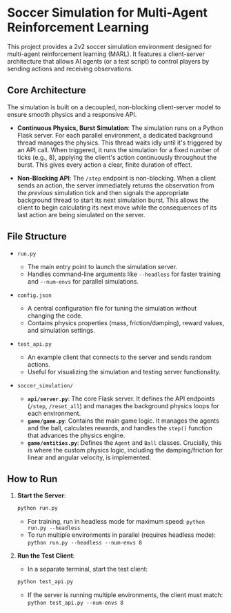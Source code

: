 # Soccer Simulation for Multi-Agent Reinforcement Learning

This project provides a 2v2 soccer simulation environment designed for multi-agent reinforcement learning (MARL). It features a client-server architecture that allows AI agents (or a test script) to control players by sending actions and receiving observations.

## Core Architecture

The simulation is built on a decoupled, non-blocking client-server model to ensure smooth physics and a responsive API.

*   **Continuous Physics, Burst Simulation**: The simulation runs on a Python Flask server. For each parallel environment, a dedicated background thread manages the physics. This thread waits idly until it's triggered by an API call. When triggered, it runs the simulation for a fixed number of ticks (e.g., 8), applying the client's action continuously throughout the burst. This gives every action a clear, finite duration of effect.

*   **Non-Blocking API**: The `/step` endpoint is non-blocking. When a client sends an action, the server immediately returns the observation from the *previous* simulation tick and then signals the appropriate background thread to start its next simulation burst. This allows the client to begin calculating its next move while the consequences of its last action are being simulated on the server.

## File Structure

-   `run.py`
    -   The main entry point to launch the simulation server.
    -   Handles command-line arguments like `--headless` for faster training and `--num-envs` for parallel simulations.

-   `config.json`
    -   A central configuration file for tuning the simulation without changing the code.
    -   Contains physics properties (mass, friction/damping), reward values, and simulation settings.

-   `test_api.py`
    -   An example client that connects to the server and sends random actions.
    -   Useful for visualizing the simulation and testing server functionality.

-   `soccer_simulation/`
    -   **`api/server.py`**: The core Flask server. It defines the API endpoints (`/step`, `/reset_all`) and manages the background physics loops for each environment.
    -   **`game/game.py`**: Contains the main game logic. It manages the agents and the ball, calculates rewards, and handles the `step()` function that advances the physics engine.
    -   **`game/entities.py`**: Defines the `Agent` and `Ball` classes. Crucially, this is where the custom physics logic, including the damping/friction for linear and angular velocity, is implemented.

## How to Run

1.  **Start the Server**:
    ```bash
    python run.py
    ```
    -   For training, run in headless mode for maximum speed: `python run.py --headless`
    -   To run multiple environments in parallel (requires headless mode): `python run.py --headless --num-envs 8`

2.  **Run the Test Client**:
    -   In a separate terminal, start the test client:
    ```bash
    python test_api.py
    ```
    -   If the server is running multiple environments, the client must match: `python test_api.py --num-envs 8`
